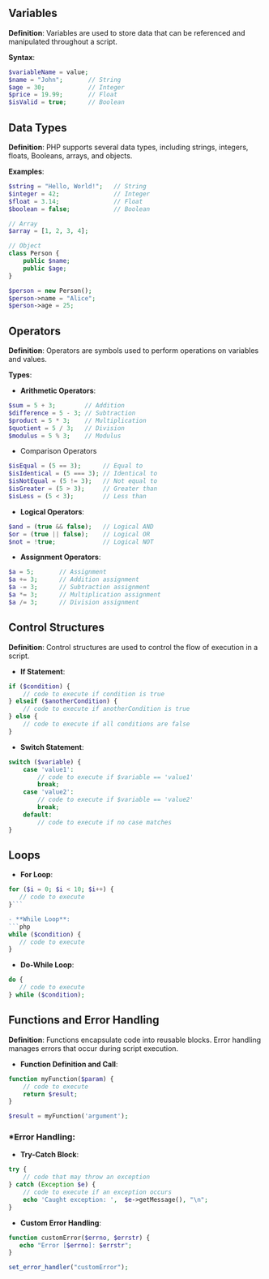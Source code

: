 ## Variables

**Definition**: Variables are used to store data that can be referenced and manipulated throughout a script.

**Syntax**:
```php
$variableName = value;
$name = "John";       // String
$age = 30;            // Integer
$price = 19.99;       // Float
$isValid = true;      // Boolean
```

## Data Types 

**Definition**: PHP supports several data types, including strings, integers, floats, Booleans, arrays, and objects.

**Examples**: 

```php
$string = "Hello, World!";   // String
$integer = 42;               // Integer
$float = 3.14;               // Float
$boolean = false;            // Boolean

// Array
$array = [1, 2, 3, 4];

// Object
class Person {
    public $name;
    public $age;
}

$person = new Person();
$person->name = "Alice";
$person->age = 25;
```

## Operators

**Definition**: Operators are symbols used to perform operations on variables and values.

**Types**:

- **Arithmetic Operators**: 
```PHP
$sum = 5 + 3;        // Addition
$difference = 5 - 3; // Subtraction
$product = 5 * 3;    // Multiplication
$quotient = 5 / 3;   // Division
$modulus = 5 % 3;    // Modulus
```

- Comparison Operators
```php
$isEqual = (5 == 3);      // Equal to
$isIdentical = (5 === 3); // Identical to
$isNotEqual = (5 != 3);   // Not equal to
$isGreater = (5 > 3);     // Greater than
$isLess = (5 < 3);        // Less than
```

- **Logical Operators**:
```php
$and = (true && false);   // Logical AND
$or = (true || false);    // Logical OR
$not = !true;             // Logical NOT
```

- **Assignment Operators**:
```php
$a = 5;       // Assignment
$a += 3;      // Addition assignment
$a -= 3;      // Subtraction assignment
$a *= 3;      // Multiplication assignment
$a /= 3;      // Division assignment
```

## Control Structures

**Definition**: Control structures are used to control the flow of execution in a script.

- **If Statement**:
```php
if ($condition) {
    // code to execute if condition is true
} elseif ($anotherCondition) {
    // code to execute if anotherCondition is true
} else {
    // code to execute if all conditions are false
}
```

- **Switch Statement**:
```php
switch ($variable) {
    case 'value1':
        // code to execute if $variable == 'value1'
        break;
    case 'value2':
        // code to execute if $variable == 'value2'
        break;
    default:
        // code to execute if no case matches
}
```

## Loops

 - **For Loop**:
 ```php
 for ($i = 0; $i < 10; $i++) {
    // code to execute
}```

 - **While Loop**:
 ```php
 while ($condition) {
    // code to execute
}
```
 
 - **Do-While Loop**:
 ```php
 do {
    // code to execute
} while ($condition);
```

## Functions and Error Handling

**Definition**: Functions encapsulate code into reusable blocks. Error handling manages errors that occur during script execution.

- **Function Definition and Call**:
```php
function myFunction($param) {
    // code to execute
    return $result;
}

$result = myFunction('argument');
```

### *Error Handling:

- **Try-Catch Block**:
```php
try {
    // code that may throw an exception
} catch (Exception $e) {
    // code to execute if an exception occurs
    echo 'Caught exception: ',  $e->getMessage(), "\n";
}
```

 - **Custom Error Handling**:
 ```php
 function customError($errno, $errstr) {
    echo "Error [$errno]: $errstr";
}

set_error_handler("customError");
```

